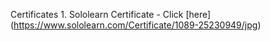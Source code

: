 Certificates
    1.  Sololearn Certificate - Click [here] (https://www.sololearn.com/Certificate/1089-25230949/jpg)
    
